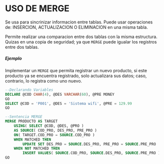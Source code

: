 # USO DE MERGE
Se usa para sincrinizar informacion entre tablas. Puede usar operaciones de: INSERCION, ACTUALIZACION O ELIMINACION en una misma tabla.

Permite realizar una comparacion entre dos tablas con la misma estructura. Quizas en una copia de seguridad; ya que ```MERGE``` puede igualar los registros entre dos tablas.

##### Ejemplo
Implementar un ```MERGE``` que permita registrar un nuevo producto, si este producto ya se encuentra registrado, solo actualizara sus datos; caso, contrario, lo registra como uno nuevo.

```sql
--Declarando Variables
DECLARE @COD CHAR(4), @DES VARCHAR(60), @PRE MONEY
GO
SELECT @COD = 'P001', @DES = 'Sistema wifi', @PRE = 129.99
GO

--Sentencia MERGE
MERGE PRODUCTO AS TARGET
    USING( SELECT @COD, @DES, @PRO )
    AS SOURCE( COD_PRO, DES_PRO, PRE_PRO )
    ON( TARGET.COD_PRO = SOURCE.COD_PRO )
    WHEN MATCHED THEN 
        UPDATE SET DES_PRO = SOURCE.DES_PRO, PRE_PRO = SOURCE.PRE_PRO
    WHEN NOT MATCHED THEN
        INSERT VALUES( SOURCE.COD_PRO, SOURCE.DES_PRO, SOURCE.PRE_PRO );  
GO
```

